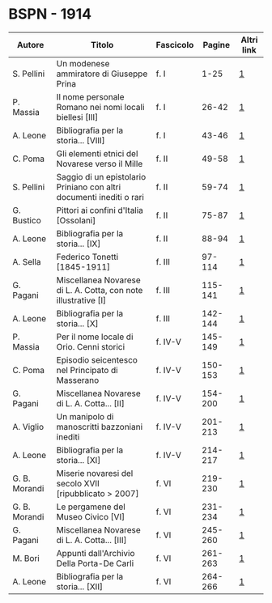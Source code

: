 # BSPN - 1914

| Autore        | Titolo                                                               | Fascicolo | Pagine  | Altri link                                             |
|---------------|----------------------------------------------------------------------|-----------|---------|--------------------------------------------------------|
| S. Pellini    | Un modenese ammiratore di Giuseppe Prina                             | f. I      | 1-25    | [1](https://en.calameo.com/read/007260735878685967513) |
| P. Massia     | Il nome personale Romano nei nomi locali biellesi [III]              | f. I      | 26-42   | [1](https://en.calameo.com/read/007260735878685967513) |
| A. Leone      | Bibliografia per la storia... [VIII]                                 | f. I      | 43-46   | [1](https://en.calameo.com/read/007260735878685967513) |
| C. Poma       | Gli elementi etnici del Novarese verso il Mille                      | f. II     | 49-58   | [1](https://en.calameo.com/read/007260735ad231700c178) |
| S. Pellini    | Saggio di un epistolario Priniano con altri documenti inediti o rari | f. II     | 59-74   | [1](https://en.calameo.com/read/007260735ad231700c178) |
| G. Bustico    | Pittori ai confini d'Italia [Ossolani]                               | f. II     | 75-87   | [1](https://en.calameo.com/read/007260735ad231700c178) |
| A. Leone      | Bibliografia per la storia... [IX]                                   | f. II     | 88-94   | [1](https://en.calameo.com/read/007260735ad231700c178) |
| A. Sella      | Federico Tonetti [1845-1911]                                         | f. III    | 97-114  | [1](https://en.calameo.com/read/007260735d39797dd1a3b) |
| G. Pagani     | Miscellanea Novarese di L. A. Cotta, con note illustrative [I]       | f. III    | 115-141 | [1](https://en.calameo.com/read/007260735d39797dd1a3b) |
| A. Leone      | Bibliografia per la storia... [X]                                    | f. III    | 142-144 | [1](https://en.calameo.com/read/007260735d39797dd1a3b) |
| P. Massia     | Per il nome locale di Orio. Cenni storici                            | f. IV-V   | 145-149 | [1](https://en.calameo.com/read/007260735230abe340a5b) |
| C. Poma       | Episodio seicentesco nel Principato di Masserano                     | f. IV-V   | 150-153 | [1](https://en.calameo.com/read/007260735230abe340a5b) |
| G. Pagani     | Miscellanea Novarese di L. A. Cotta... [II]                          | f. IV-V   | 154-200 | [1](https://en.calameo.com/read/007260735230abe340a5b) |
| A. Viglio     | Un manipolo di manoscritti bazzoniani inediti                        | f. IV-V   | 201-213 | [1](https://en.calameo.com/read/007260735230abe340a5b) |
| A. Leone      | Bibliografia per la storia... [XI]                                   | f. IV-V   | 214-217 | [1](https://en.calameo.com/read/007260735230abe340a5b) |
| G. B. Morandi | Miserie novaresi del secolo XVII [ripubblicato > 2007]               | f. VI     | 219-230 | [1](https://en.calameo.com/read/007260735c7073b8c4923) |
| G. B. Morandi | Le pergamene del Museo Civico [VI]                                   | f. VI     | 231-234 | [1](https://en.calameo.com/read/007260735c7073b8c4923) |
| G. Pagani     | Miscellanea Novarese di L. A. Cotta... [III]                         | f. VI     | 245-260 | [1](https://en.calameo.com/read/007260735c7073b8c4923) |
| M. Bori       | Appunti dall'Archivio Della Porta-De Carli                           | f. VI     | 261-263 | [1](https://en.calameo.com/read/007260735c7073b8c4923) |
| A. Leone      | Bibliografia per la storia... [XII]                                  | f. VI     | 264-266 | [1](https://en.calameo.com/read/007260735c7073b8c4923) |
